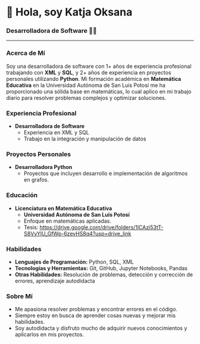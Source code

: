# 👋 Hola, soy Katja Oksana

### Desarrolladora de Software :woman_technologist:

---

### Acerca de Mí

Soy una desarrolladora de software con 1+ años de experiencia profesional trabajando con **XML** y **SQL**, y 2+ años de experiencia en proyectos personales utilizando **Python**. Mi formación académica en **Matemática Educativa** en la Universidad Autónoma de San Luis Potosí me ha proporcionado una sólida base en matemáticas, lo cual aplico en mi trabajo diario para resolver problemas complejos y optimizar soluciones.

### Experiencia Profesional

- **Desarrolladora de Software**
  - Experiencia en XML y SQL
  - Trabajo en la integración y manipulación de datos

### Proyectos Personales

- **Desarrolladora Python**
  - Proyectos que incluyen desarrollo e implementación de algoritmos en grafos.

### Educación

- **Licenciatura en Matemática Educativa**
  - **Universidad Autónoma de San Luis Potosí**
  - Enfoque en matemáticas aplicadas.
  - Tesis: https://drive.google.com/drive/folders/1lCAzi53tT-S8VyYlU_GfWp-6zevHS8q4?usp=drive_link

### Habilidades

- **Lenguajes de Programación:** Python, SQL, XML
- **Tecnologías y Herramientas:** Git, GitHub, Jupyter Notebooks, Pandas
- **Otras Habilidades:** Resolución de problemas, detección y corrección de errores, aprendizaje autodidacta

### Sobre Mí

- Me apasiona resolver problemas y encontrar errores en el código.
- Siempre estoy en busca de aprender cosas nuevas y mejorar mis habilidades.
- Soy autodidacta y disfruto mucho de adquirir nuevos conocimientos y aplicarlos en mis proyectos.
